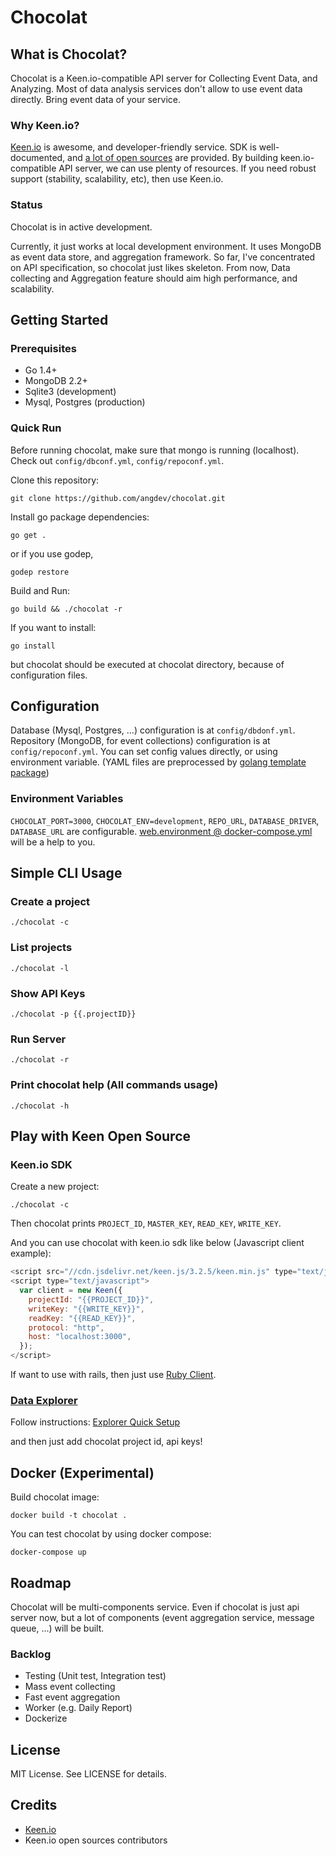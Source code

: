 Chocolat
========

## What is Chocolat?

Chocolat is a Keen.io-compatible API server for Collecting Event Data, and Analyzing. Most of data analysis services don't allow to use event data directly. Bring event data of your service.

### Why Keen.io?

[Keen.io](https://keen.io/) is awesome, and developer-friendly service. SDK is well-documented, and [a lot of open sources](https://github.com/keen) are provided. By building keen.io-compatible API server, we can use plenty of resources. If you need robust support (stability, scalability, etc), then use Keen.io.

### Status

Chocolat is in active development.

Currently, it just works at local development environment. It uses MongoDB as event data store, and aggregation framework. So far, I've concentrated on API specification, so chocolat just likes skeleton. From now, Data collecting and Aggregation feature should aim high performance, and scalability.


## Getting Started

### Prerequisites

* Go 1.4+
* MongoDB 2.2+
* Sqlite3 (development)
* Mysql, Postgres (production)

### Quick Run

Before running chocolat, make sure that mongo is running (localhost). Check out `config/dbconf.yml`, `config/repoconf.yml`.

Clone this repository:

    git clone https://github.com/angdev/chocolat.git

Install go package dependencies:

    go get .

or if you use godep,

    godep restore

Build and Run:

    go build && ./chocolat -r

If you want to install:

    go install

but chocolat should be executed at chocolat directory, because of configuration files.

## Configuration

Database (Mysql, Postgres, ...) configuration is at `config/dbdonf.yml`. Repository (MongoDB, for event collections) configuration is at `config/repoconf.yml`. You can set config values directly, or using environment variable. (YAML files are preprocessed by [golang template package](http://golang.org/pkg/text/template/))

### Environment Variables

`CHOCOLAT_PORT=3000`, `CHOCOLAT_ENV=development`, `REPO_URL`, `DATABASE_DRIVER`, `DATABASE_URL` are configurable. [web.environment @ docker-compose.yml](https://github.com/angdev/chocolat/blob/develop/docker-compose.yml#L9) will be a help to you.

## Simple CLI Usage

### Create a project

    ./chocolat -c

### List projects

    ./chocolat -l

### Show API Keys

    ./chocolat -p {{.projectID}}

### Run Server

    ./chocolat -r

### Print chocolat help (All commands usage)

    ./chocolat -h

## Play with Keen Open Source

### Keen.io SDK

Create a new project:

    ./chocolat -c

Then chocolat prints `PROJECT_ID`, `MASTER_KEY`, `READ_KEY`, `WRITE_KEY`.

And you can use chocolat with keen.io sdk like below (Javascript client example):

```javascript
<script src="//cdn.jsdelivr.net/keen.js/3.2.5/keen.min.js" type="text/javascript"></script>
<script type="text/javascript">
  var client = new Keen({
    projectId: "{{PROJECT_ID}}",
    writeKey: "{{WRITE_KEY}}",
    readKey: "{{READ_KEY}}",
    protocol: "http",
    host: "localhost:3000",
  });
</script>
```

If want to use with rails, then just use [Ruby Client](https://github.com/keenlabs/keen-gem).

### [Data Explorer](https://github.com/keen/explorer)

Follow instructions: [Explorer Quick Setup](https://github.com/keen/explorer#tldr)

and then just add chocolat project id, api keys!

## Docker (Experimental)

Build chocolat image:

    docker build -t chocolat .

You can test chocolat by using docker compose:

    docker-compose up

## Roadmap

Chocolat will be multi-components service. Even if chocolat is just api server now, but a lot of components (event aggregation service, message queue, ...) will be built.

### Backlog

* Testing (Unit test, Integration test)
* Mass event collecting
* Fast event aggregation
* Worker (e.g. Daily Report)
* Dockerize

## License

MIT License. See LICENSE for details.

## Credits

* [Keen.io](https://keen.io/)
* Keen.io open sources contributors